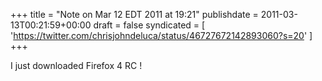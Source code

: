 +++
title = "Note on Mar 12 EDT 2011 at 19:21"
publishdate = 2011-03-13T00:21:59+00:00
draft = false
syndicated = [ 'https://twitter.com/chrisjohndeluca/status/46727672142893060?s=20' ]
+++

I just downloaded Firefox 4 RC !
